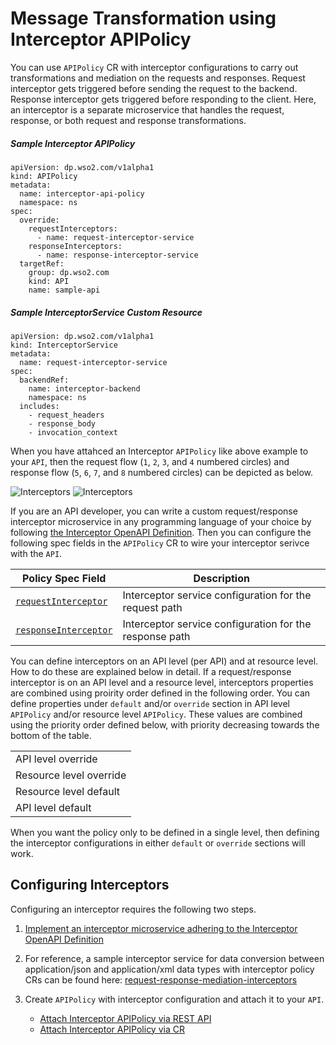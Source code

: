 # Message Transformation using Interceptor APIPolicy

You can use `APIPolicy` CR with interceptor configurations to carry out transformations and mediation on the requests and responses. Request interceptor gets triggered before sending the request to the backend. Response interceptor gets triggered before responding to the client. Here, an interceptor is a separate microservice that handles the request, response, or both request and response transformations.

##### Sample Interceptor APIPolicy
```
apiVersion: dp.wso2.com/v1alpha1
kind: APIPolicy
metadata:
  name: interceptor-api-policy
  namespace: ns
spec:
  override:
    requestInterceptors:
      - name: request-interceptor-service
    responseInterceptors:
      - name: response-interceptor-service
  targetRef:
    group: dp.wso2.com
    kind: API
    name: sample-api
```

##### Sample InterceptorService Custom Resource
```
apiVersion: dp.wso2.com/v1alpha1
kind: InterceptorService
metadata:
  name: request-interceptor-service
spec:
  backendRef:
    name: interceptor-backend
    namespace: ns
  includes:
    - request_headers
    - response_body
    - invocation_context
```

When you have attahced an Interceptor `APIPolicy` like above example to your `API`, then the request flow (`1`, `2`, `3`, and `4` numbered circles) and response flow (`5`, `6`, `7`, and `8` numbered circles) can be depicted as below.

![Interceptors]({{base_path}}/en/latest/assets/img/api-management/api-policies/interceptors/interceptors-light.png#only-light)
![Interceptors]({{base_path}}/en/latest/assets/img/api-management/api-policies/interceptors/interceptors-dark.png#only-dark)

If you are an API developer, you can write a custom request/response interceptor microservice in any programming language of your choice by following [the Interceptor OpenAPI Definition](https://github.com/wso2/apk/blob/main/developer/resources/interceptor-service-open-api-v1.yaml). Then you can configure the following spec fields in the `APIPolicy` CR to wire your interceptor serivce with the `API`.

<table>
<thead>
  <tr>
    <th>Policy Spec Field</th>
    <th>Description</th>
  </tr>
</thead>
<tbody>
  <tr>
    <td style="white-space: nowrap;"><a href="#requestInterceptor"><code>requestInterceptor</code></a></td>
    <td>Interceptor service configuration for the request path</td>
  </tr>
  <tr>
    <td style="white-space: nowrap;"><a href="#responseInterceptor"><code>responseInterceptor</code></a></td>
    <td>Interceptor service configuration for the response path</td>
  </tr>
</tbody>
</table>


You can define interceptors on an API level (per API) and at resource level. How to do these are explained below in detail. If a request/response interceptor is on an API level and a resource level, interceptors properties are combined using proirity order defined in the following order. You can define properties under `default` and/or `override` section in API level `APIPolicy` and/or resource level `APIPolicy`. These values are combined using the priority order defined below, with priority decreasing towards the bottom of the table.

<table>
<tbody>
  <tr>
    <td>API level override</td>
  </tr>
  <tr>
    <td>Resource level override</td>
  </tr>
  <tr>
    <td>Resource level default</td>
  </tr>
  <tr>
    <td>API level default</td>
  </tr>
</tbody>
</table>

When you want the policy only to be defined in a single level, then defining the interceptor configurations in either `default` or `override` sections will work.

## Configuring Interceptors

Configuring an interceptor requires the following two steps.

1. [Implement an interceptor microservice adhering to the Interceptor OpenAPI Definition](https://apim.docs.wso2.com/en/latest/deploy-and-publish/deploy-on-gateway/choreo-connect/message-transformation/interceptor-microservice/interceptor-microservice/)

2. For reference, a sample interceptor service for data conversion between application/json and application/xml data types with interceptor policy CRs can be found here: [request-response-mediation-interceptors](https://github.com/wso2/apk/tree/main/samples/request-response-mediation-interceptors)

3. Create `APIPolicy` with interceptor configuration and attach it to your `API`.
    
    - [Attach Interceptor APIPolicy via REST API](../interceptors-via-rest-api)
    - [Attach Interceptor APIPolicy via CR](../interceptors-via-crs)
